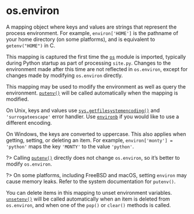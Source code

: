 # os.environ

A mapping object where keys and values are strings that represent the process environment. For example, `environ['HOME']` is the pathname of your home directory (on some platforms), and is equivalent to `getenv("HOME")` in C.

This mapping is captured the first time the [`os`](/modules/os/) module is imported, typically during Python startup as part of processing `site.py`. Changes to the environment made after this time are not reflected in `os.environ`, except for changes made by modifying `os.environ` directly.

This mapping may be used to modify the environment as well as query the environment. [`putenv()`](/modules/os/putenv.md) will be called automatically when the mapping is modified.

On Unix, keys and values use [`sys.getfilesystemencoding()`](/modules/sys/getfilesystemencoding.md) and `'surrogateescape'` error handler. Use [`environb`](/modules/os/environb.md) if you would like to use a different encoding.

On Windows, the keys are converted to uppercase. This also applies when getting, setting, or deleting an item. For example, `environ['monty'] = 'python'` maps the key `'MONTY'` to the value `'python'`.

?> Calling [`putenv()`](/modules/os/putenv.md) directly does not change `os.environ`, so it’s better to modify `os.environ`.

?> On some platforms, including FreeBSD and macOS, setting `environ` may cause memory leaks. Refer to the system documentation for `putenv()`.

You can delete items in this mapping to unset environment variables. [`unsetenv()`](/modules/os/unsetenv.md) will be called automatically when an item is deleted from `os.environ`, and when one of the `pop()` or `clear()` methods is called.